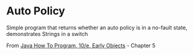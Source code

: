 # Auto Policy

Simple program that returns whether an auto policy is in a no-fault state, demonstrates Strings in a switch

From <a href="http://www.amazon.com/Java-Program-Early-Objects-Edition/dp/0133807800">Java How To Program, 10/e, Early Objects</a> - Chapter 5 
